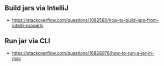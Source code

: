 ## Build jars via IntelliJ
- https://stackoverflow.com/questions/1082580/how-to-build-jars-from-intellij-properly

## Run jar via CLI
- https://stackoverflow.com/questions/16828076/how-to-run-a-jar-in-mac